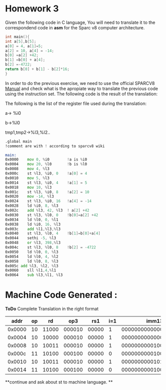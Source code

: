 # Homework 3

Given the following code in C language, You will need to translate it to the correspondend code in **asm** for the Sparc v8 computer architecture. 

```C
int main(){
int a[5],b[5];
a[0] = 4, a[1]=5;
a[2] = 10, a[4] = -14;
b[0] =a[2] +42;
b[1] =b[0] + a[4];
b[2] =-4722;
return b[0] + b[1] - b[2]*16; 
}
```

In order to do the previous exercise, we need to use the official SPARCV8 [Manual](www.gaisler.com/doc/sparcv8.pdf) and check what is the apropiate way to translate the previous code using the instruction set.
The following code is the result of the translation:

The following is the list of the register file used during the translation:

a→ %i0

b→%l0

tmp1,tmp2→%l3,%l2..

```asm
.global main 
!comment are with ! according to sparcv8 wiki

main: 
0x0000    mov 0, %i0        !a is %i0 
0x0004    mov 20, %l0       !b is %l0
0x0008    mov 4, %l3
0x000c    st %l3, %i0, 0    !a[0] = 4
0x0010    mov 5, %l3
0x0014    st %l3, %i0, 4    !a[1] = 5
0x0018    mov 10, %l3
0x001c    st %l3, %i0, 8    !a[2] = 10
0x0020    mov -14, %l3
0x0024    st %l3, %i0, 16   !a[4] = -14
0x0028    ld %i0, 8, %l3
0x002c    add %l3, 42, %l3  ! a[2] +42
0x0030    st %l3, %l0, 0    !b[0]=a[2] +42
0x0034    ld %l0, 0, %l1 
0x0038    ld %i0, 16, %l3
0x003c    add %l1,%l3,%l3
0x0040    st %l3, %l0, 4    !b[1]=b[0]+a[4]
0x0044    sethi -5, %l3
0x0048    or %l3, 398,%l3 
0x004c    st %l3, %l0, 8    !b[2] = -4722
0x0050    ld %l0, 0, %l3
0x0054    ld %l0, 4, %l2
0x0058    ld %l0, 8, %l3
0x005c add %l3, %l2, %l3 
0x0060    sll %l1,4,%l1    
0x0064    sub %l3,%l1, %l3
```
# Machine Code Generated :

**ToDo** Complete Translation in the right
format


addr| op  | rd  | op3  | rs1  | i=1  | imm13   |
|---|---|---|---|---|---|---:|
|0x0000| 10  | 11000  |000010   |00000   | 1  |0000000000000 |
|0x0004| 10  | 10000  |000010   |00000   | 1  |0000000000000 |
|0x0008| 10  | 10011  |000010   |00000   | 1  |0000000000100 | 
|0x000c| 11  | 10100  |000100   |00000   | 0  |0000000000100|
|0x0010| 10  | 10011  |000010   |00000   | 1  |0000000000101| 
|0x0014| 11  | 10100  |000100   |00000   | 0  |0000000000100|

**continue and ask about st to machine language. **

